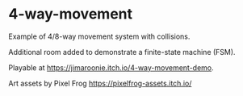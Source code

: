 # 4-way-movement
 
Example of 4/8-way movement system with collisions.

Additional room added to demonstrate a finite-state machine (FSM).

Playable at https://jimaroonie.itch.io/4-way-movement-demo.

Art assets by Pixel Frog
https://pixelfrog-assets.itch.io/
